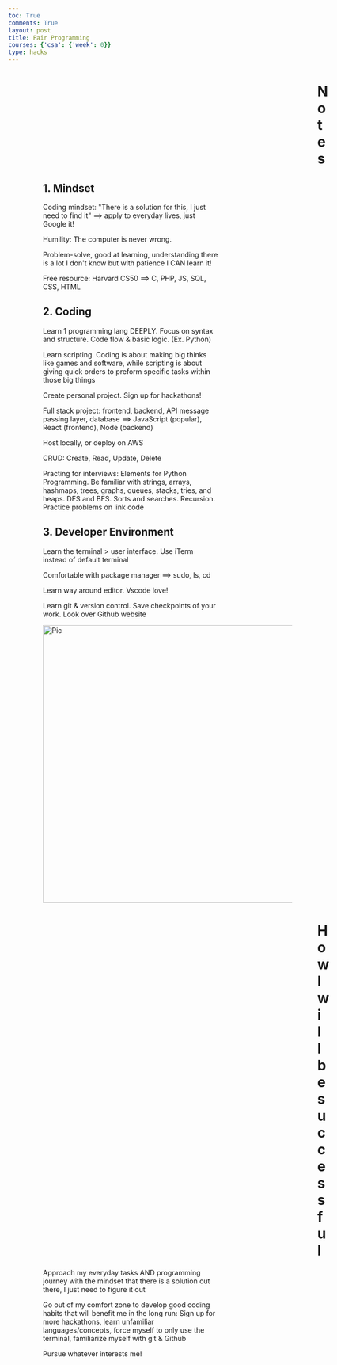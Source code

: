 ```yaml
---
toc: True
comments: True
layout: post
title: Pair Programming
courses: {'csa': {'week': 0}}
type: hacks
---
```

<html>
<h1 style="padding-left: 625px">Notes</h1>
<h2 style="padding-left: 70px">1. Mindset</h2>
<ul style="padding-left: 70px; padding-right: 80px">Coding mindset: "There is a solution for this, I just need to find it" ==> apply to everyday lives, just Google it!</ul>
<ul style="padding-left: 70px; padding-right: 80px">Humility: The computer is never wrong. </ul>
<ul style="padding-left: 70px; padding-right: 80px">Problem-solve, good at learning, understanding there is a lot I don't know but with patience I CAN learn it!</ul>
<ul style="padding-left: 70px; padding-right: 80px">Free resource: Harvard CS50 ==> C, PHP, JS, SQL, CSS, HTML</ul>
<h2 style="padding-left: 70px">2. Coding</h2>
<ul style="padding-left: 70px; padding-right: 80px">Learn 1 programming lang DEEPLY. Focus on syntax and structure. Code flow & basic logic. (Ex. Python)</ul>
<ul style="padding-left: 70px; padding-right: 80px">Learn scripting. Coding is about making big thinks like games and software, while scripting is about giving quick orders to preform specific tasks within those big things</ul>
<ul style="padding-left: 70px; padding-right: 80px">Create personal project. Sign up for hackathons!</ul>
<ul style="padding-left: 70px; padding-right: 80px">Full stack project: frontend, backend, API message passing layer, database ==> JavaScript (popular), React (frontend), Node (backend)</ul>
<ul style="padding-left: 70px; padding-right: 80px">Host locally, or deploy on AWS</ul>
<ul style="padding-left: 70px; padding-right: 80px">CRUD: Create, Read, Update, Delete</ul>
<ul style="padding-left: 70px; padding-right: 80px">Practing for interviews: Elements for Python Programming. Be familiar with strings, arrays, hashmaps, trees, graphs, queues, stacks, tries, and heaps. DFS and BFS. Sorts and searches. Recursion. Practice problems on link code</ul>
<h2 style="padding-left: 70px">3. Developer Environment</h2>
<ul style="padding-left: 70px; padding-right: 80px">Learn the terminal > user interface. Use iTerm instead of default terminal</ul>
<ul style="padding-left: 70px; padding-right: 80px">Comfortable with package manager ==> sudo, ls, cd</ul>
<ul style="padding-left: 70px; padding-right: 80px">Learn way around editor. Vscode love!</ul>
<ul style="padding-left: 70px; padding-right: 80px">Learn git & version control. Save checkpoints of your work. Look over Github website</ul>
<img style="padding-left: 70px" width="561" alt="Pic" src="https://github.com/e-shen2022/APCSP_Blog/assets/104966589/d12383e4-4421-4318-90a3-b87531cbaefb">

<h1 style="padding-left: 625px">How I will be successful</h1>
<ul style="padding-left: 70px; padding-right: 80px">Approach my everyday tasks AND programming journey with the mindset that there is a solution out there, I just need to figure it out</ul>
<ul style="padding-left: 70px; padding-right: 80px">Go out of my comfort zone to develop good coding habits that will benefit me in the long run: Sign up for more hackathons, learn unfamiliar languages/concepts, force myself to only use the terminal, familiarize myself with git & Github</ul>
<ul style="padding-left: 70px; padding-right: 80px">Pursue whatever interests me!</ul>
</html>